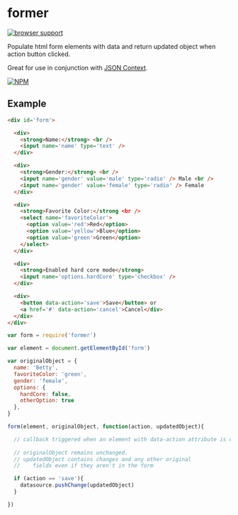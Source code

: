 former
===

[![browser support](https://ci.testling.com/mmckegg/former.png)](https://ci.testling.com/mmckegg/former)

Populate html form elements with data and return updated object when action button clicked.

Great for use in conjunction with [JSON Context](https://github.com/mmckegg/json-context). 

[![NPM](https://nodei.co/npm/former.png?compact=true)](https://nodei.co/npm/former/)


## Example

```html
<div id='form'>

  <div>
    <strong>Name:</strong> <br />
    <input name='name' type='text' />
  </div>

  <div>
    <strong>Gender:</strong> <br />
    <input name='gender' value='male' type='radio' /> Male <br />
    <input name='gender' value='female' type='radio' /> Female
  </div>

  <div>
    <strong>Favorite Color:</strong <br />
    <select name='favoriteColor'>
      <option value='red'>Red</option>
      <option value='yellow'>Blue</option>
      <option value='green'>Green</option>
    </select>
  </div>

  <div>
    <strong>Enabled hard core mode</strong>
    <input name='options.hardCore' type='checkbox' />
  </div>

  <div>
    <button data-action='save'>Save</button> or
    <a href='#' data-action='cancel'>Cancel</div>
  </div>
</div>
```

```js
var form = require('former')

var element = document.getElementById('form')

var originalObject = {
  name: 'Betty',
  favoriteColor: 'green',
  gender: 'female',
  options: {
    hardCore: false,
    otherOption: true
  },
}

form(element, originalObject, function(action, updatedObject){

  // callback triggered when an element with data-action attribute is clicked
  
  // originalObject remains unchanged. 
  // updatedObject contains changes and any other original 
  //    fields even if they aren't in the form

  if (action == 'save'){
    datasource.pushChange(updatedObject)
  }

})

```